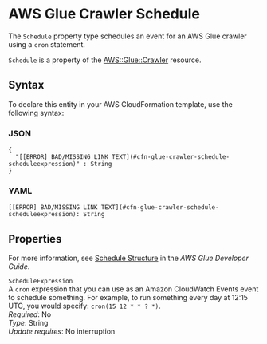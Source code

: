 # AWS Glue Crawler Schedule<a name="aws-properties-glue-crawler-schedule"></a>

<a name="aws-properties-glue-crawler-schedule-description"></a>The `Schedule` property type schedules an event for an AWS Glue crawler using a `cron` statement\.

<a name="aws-properties-glue-crawler-schedule-inheritance"></a> `Schedule` is a property of the [AWS::Glue::Crawler](aws-resource-glue-crawler.md) resource\.

## Syntax<a name="aws-properties-glue-crawler-schedule-syntax"></a>

To declare this entity in your AWS CloudFormation template, use the following syntax:

### JSON<a name="aws-properties-glue-crawler-schedule-syntax.json"></a>

```
{
  "[[ERROR] BAD/MISSING LINK TEXT](#cfn-glue-crawler-schedule-scheduleexpression)" : String
}
```

### YAML<a name="aws-properties-glue-crawler-schedule-syntax.yaml"></a>

```
[[ERROR] BAD/MISSING LINK TEXT](#cfn-glue-crawler-schedule-scheduleexpression): String
```

## Properties<a name="aws-properties-glue-crawler-schedule-properties"></a>

For more information, see [Schedule Structure](http://docs.aws.amazon.com/glue/latest/dg/aws-glue-api-crawler-crawling.html#aws-glue-api-crawler-crawling-Schedule) in the *AWS Glue Developer Guide*\.

`ScheduleExpression`  
A `cron` expression that you can use as an Amazon CloudWatch Events event to schedule something\. For example, to run something every day at 12:15 UTC, you would specify: `cron(15 12 * * ? *)`\.  
 *Required*: No  
 *Type*: String  
 *Update requires*: No interruption 